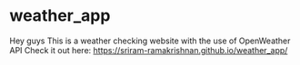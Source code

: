 # weather_app
Hey guys 
This is a weather checking website with the use of OpenWeather API 
Check it out here: https://sriram-ramakrishnan.github.io/weather_app/
